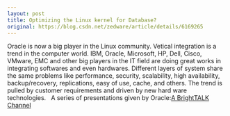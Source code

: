 ```yaml
---
layout: post
title: Optimizing the Linux kernel for Database?
original: https://blog.csdn.net/zedware/article/details/6169265
---
```


Oracle is now a big player in the Linux community. Vetical integration is a trend in the computer world.
IBM, Oracle, Microsoft, HP, Dell, Cisco, VMware, EMC and other big players in the IT field are doing great
works in integrating softwares and even hardwares. Different layers of system share the same problems
like performance, security, scalability, high availability, backup/recovery, replications, easy of use, cache,
and others. The trend is pulled by customer requirements and driven by new hard ware technologies.
 
A series of presentations given by Oracle:[A BrightTALK Channel](http://www.brighttalk.com)
